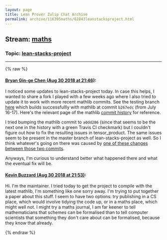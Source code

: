 ```yaml
---
layout: page
title: Lean Prover Zulip Chat Archive 
permalink: archive/116395maths/62843leanstacksproject.html
---
```


## Stream: [maths](index.html)
### Topic: [lean-stacks-project](62843leanstacksproject.html)

---


{% raw %}
#### [ Bryan Gin-ge Chen (Aug 30 2018 at 21:46)](https://leanprover.zulipchat.com/#narrow/stream/116395-maths/topic/lean-stacks-project/near/133081672):
<p>I noticed some updates to lean-stacks-project today. In case this helps, I wanted to share a fork I played with a few weeks ago where I also tried to update it to work with more recent mathlib commits. See the testing branch <a href="https://github.com/bryangingechen/lean-stacks-project/tree/testing" target="_blank" title="https://github.com/bryangingechen/lean-stacks-project/tree/testing">here</a> which builds successfullly with mathlib at commit <code>b267edc</code> (from July 16-17).  Here's the relevant page of the mathlib <a href="https://github.com/leanprover/mathlib/commits/master?after=86c955eb424b70b493aa5b9594a91a0a14ba462d+139" target="_blank" title="https://github.com/leanprover/mathlib/commits/master?after=86c955eb424b70b493aa5b9594a91a0a14ba462d+139">commit history</a> for reference.</p>
<p>I tried bumping the mathlib commit to <code>a0dd286</code> (since that seems to be the next one in the history with a green Travis CI checkmark) but I couldn't figure out how to fix the resulting issues in tensor_product. The same issues seem to be present in the master branch of lean-stacks-project as well. So I think whatever's going on there was caused by <a href="https://github.com/leanprover/mathlib/compare/b267edc...a0dd286" target="_blank" title="https://github.com/leanprover/mathlib/compare/b267edc...a0dd286">one of these changes between those two commits</a>. </p>
<p>Anyways, I'm curious to understand better what happened there and what the eventual fix will be.</p>

#### [ Kevin Buzzard (Aug 30 2018 at 21:53)](https://leanprover.zulipchat.com/#narrow/stream/116395-maths/topic/lean-stacks-project/near/133082064):
<p>Hi. I'm the maintainer. I tried today to get the project to compile with the latest mathlib, I'm something like one sorry away. I'm trying to put together a paper about this stuff. I seem to have two options: try publishing in a CS place, which would involve tidying the code up, or in a maths place, which might well not. I might try a maths journal, I am far keener to tell mathematicians that schemes can be formalised than to tell computer scientists that something they don't care about can be formalised, because they know that already.</p>


{% endraw %}
